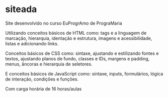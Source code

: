 # siteada

Site desenvolvido no curso EuProgrAmo de PrograMaria

Utilizando conceitos básicos de HTML como: tags e a linguagem de marcação, hierarquia, identação e estrutura, imagens e acessibilidade, listas e adicionando links.

Conceitos básicos de CSS como: sintaxe, ajustando e estilizando fontes e textos, ajustando planos de fundo, classes e IDs, margens e padding, menus, âncoras e hierarquia de seletores.

E conceitos básicos de JavaScript como: sintaxe, inputs, formulários, lógica de interação, condições e funções.

Com carga horária de 16 horas/aulas
